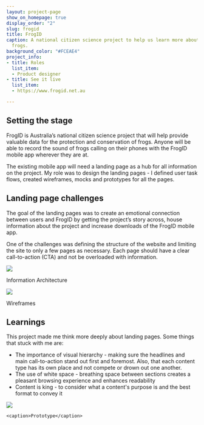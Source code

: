 ```yaml
---
layout: project-page
show_on_homepage: true
display_order: "2"
slug: frogid
title: FrogID
caption: A national citizen science project to help us learn more about Australia’s
  frogs.
background_color: "#FCEAE4"
project_info:
- title: Roles
  list_item:
  - Product designer
- title: See it live
  list_item:
  - https://www.frogid.net.au

---
```

## Setting the stage

FrogID is Australia’s national citizen science project that will help provide valuable data for the protection and conservation of frogs. Anyone will be able to record the sound of frogs calling on their phones with the FrogID mobile app wherever they are at.

The existing mobile app will need a landing page as a hub for all information on the project. My role was to design the landing pages - I defined user task flows, created wireframes, mocks and prototypes for all the pages.

## Landing page challenges

The goal of the landing pages was to create an emotional connection between users and FrogID by getting the project’s story across, house information about the project and increase downloads of the FrogID mobile app.

One of the challenges was defining the structure of the website and limiting the site to only a few pages as necessary. Each page should have a clear call-to-action (CTA) and not be overloaded with information.

![](https://images.ctfassets.net/nxjaqwpc63ga/5sIUdT0Iw0OiOSwggScmsI/a8d9133d4cd58ab00c9ced2bf840e15e/FrogID-IA.png)<div class="caption">Information Architecture</div>

![](https://images.ctfassets.net/nxjaqwpc63ga/24tnstzCcwM0WieWckqCwa/f397cc0f3f36b6ad28a616d60dcda78c/FrogID-Wireframes.png)<div class="caption">Wireframes</div>

## Learnings

This project made me think more deeply about landing pages. Some things that stuck with me are:

* The importance of visual hierarchy - making sure the headlines and main call-to-action stand out first and foremost. Also, that each content type has its own place and not compete or drown out one another.
* The use of white space - breathing space between sections creates a pleasant browsing experience and enhances readability
* Content is king - to consider what a content's purpose is and the best format to convey it

![](https://images.ctfassets.net/nxjaqwpc63ga/gmTEb1JXd6umg6SiwkcG6/d69f4fb6581daf4a817f7e1602d0a3f9/FrogID-Homepage.png)

    <caption>Prototype</caption>